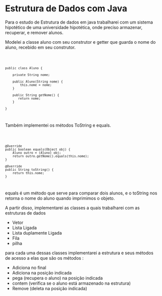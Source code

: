 <h1>Estrutura de Dados com Java</h1>


Para o estudo de Estrutura de dados em java trabalharei com um sistema hipotético de uma universidade hipotética, onde preciso armazenar, recuperar, e remover alunos.


Modelei a classe aluno com seu construtor e getter que guarda o nome do aluno, recebido em seu construtor.

<code>
	
	public class Aluno {

	    private String nome;

	    public Aluno(String nome) {
	        this.nome = nome;
	    }

	    public String getNome() {
 		   return nome;
		}

	}

</code>

Também implementei os métodos ToString e equals.

<code>
	
	@Override
	public boolean equals(Object obj) {
	    Aluno outro = (Aluno) obj;
	    return outro.getNome().equals(this.nome);
	}

	@Override
	public String toString() {
	    return this.nome;
	}

</code>

equals é um método que serve para comparar dois alunos, e o toString nos retorna o nome do aluno quando imprimimos o objeto.



A partir disso, implementarei as classes a quais trabalharei com as estruturas de dados

- Vetor
- Lista Ligada
- Lista duplamente Ligada
- Fila
- pilha

para cada uma dessas classes implementarei a estrutura e seus métodos de acesso a elas que são os métodos :

- Adiciona no final
- Adiciona na posição indicada
- pega (recupera o aluno) na posição indicada
- contem (verifica se o aluno está armazenado na estrutura)
- Remove (deleta na posição indicada)




